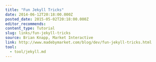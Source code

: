 ```yaml
---
title: "Fun Jekyll Tricks"
date: 2014-06-12T20:18:00.000Z
posted_date: 2015-05-02T20:18:00.000Z
editor_recommends:
content_type: Tutorial
slug: links/fun-jekyll-tricks
source: Brian Knapp, Market Interactive
link: http://www.madebymarket.com/blog/dev/fun-jekyll-tricks.html
tool:
  - tool/jekyll.md
---
```





